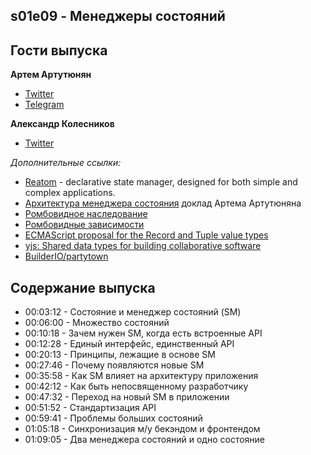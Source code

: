 s01e09 - Менеджеры состояний
----------------------------

## Гости выпуска

**Артем Артутюнян**

- [Twitter](https://twitter.com/artalar_dev)
- [Telegram](https://t.me/artalog)

**Александр Колесников**

- [Twitter](https://twitter.com/eddartdort)

*Дополнительные ссылки:*

- [Reatom](https://github.com/artalar/reatom) - declarative state manager, designed for both simple and complex applications.
- [Архитектура менеджера состояния](https://www.youtube.com/watch?v=N2rAQ4uC6VY) доклад Артема Артутюняна
- [Ромбовидное наследование](https://ru.wikipedia.org/wiki/%D0%A0%D0%BE%D0%BC%D0%B1%D0%BE%D0%B2%D0%B8%D0%B4%D0%BD%D0%BE%D0%B5_%D0%BD%D0%B0%D1%81%D0%BB%D0%B5%D0%B4%D0%BE%D0%B2%D0%B0%D0%BD%D0%B8%D0%B5)
 - [Ромбовидные зависимости](http://rystsov.info/warp9/pages/competitors/diamond/diamond.html)
 - [ECMAScript proposal for the Record and Tuple value types](https://github.com/tc39/proposal-record-tuple)
 - [yjs: Shared data types for building collaborative software](https://github.com/yjs/yjs)
 - [BuilderIO/partytown](https://github.com/BuilderIO/partytown)


## Содержание выпуска

- 00:03:12 - Состояние и менеджер состояний (SM)
- 00:06:00 - Множество состояний
- 00:10:18 - Зачем нужен SM, когда есть встроенные API 
- 00:12:28 - Единый интерфейс, единственный API
- 00:20:13 - Принципы, лежащие в основе SM
- 00:27:46 - Почему появляются новые SM
- 00:35:58 - Как SM влияет на архитектуру приложения
- 00:42:12 - Как быть непосвященному разработчику
- 00:47:32 - Переход на новый SM в приложении
- 00:51:52 - Стандартизация API
- 00:59:41 - Проблемы больших состояний
- 01:05:18 - Синхронизация м/у бекэндом и фронтендом
- 01:09:05 - Два менеджера состояний и одно состояние
